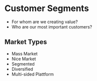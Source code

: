 # Customer Segments

- For whom are we creating value?
- Who are our most important customers?


## Market Types

- Mass Market
- Nice Market
- Segmented
- Diversified
- Multi-sided Plattform


